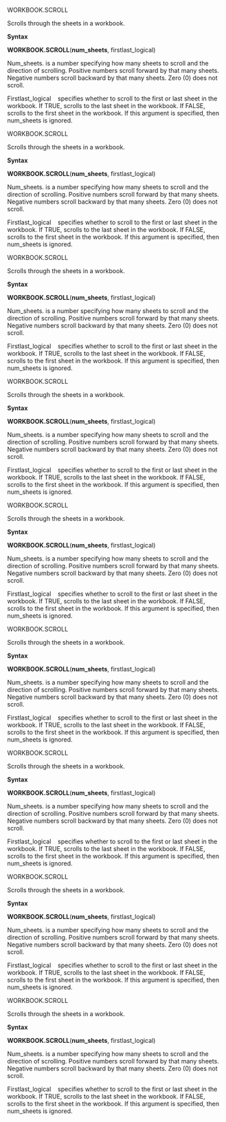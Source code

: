WORKBOOK.SCROLL

Scrolls through the sheets in a workbook.

**Syntax**

**WORKBOOK.SCROLL**(**num\_sheets**, firstlast\_logical)

Num\_sheets. is a number specifying how many sheets to scroll and the
direction of scrolling. Positive numbers scroll forward by that many
sheets. Negative numbers scroll backward by that many sheets. Zero (0)
does not scroll.

Firstlast\_logical    specifies whether to scroll to the first or last
sheet in the workbook. If TRUE, scrolls to the last sheet in the
workbook. If FALSE, scrolls to the first sheet in the workbook. If this
argument is specified, then num\_sheets is ignored.


WORKBOOK.SCROLL

Scrolls through the sheets in a workbook.

**Syntax**

**WORKBOOK.SCROLL**(**num\_sheets**, firstlast\_logical)

Num\_sheets. is a number specifying how many sheets to scroll and the
direction of scrolling. Positive numbers scroll forward by that many
sheets. Negative numbers scroll backward by that many sheets. Zero (0)
does not scroll.

Firstlast\_logical    specifies whether to scroll to the first or last
sheet in the workbook. If TRUE, scrolls to the last sheet in the
workbook. If FALSE, scrolls to the first sheet in the workbook. If this
argument is specified, then num\_sheets is ignored.


WORKBOOK.SCROLL

Scrolls through the sheets in a workbook.

**Syntax**

**WORKBOOK.SCROLL**(**num\_sheets**, firstlast\_logical)

Num\_sheets. is a number specifying how many sheets to scroll and the
direction of scrolling. Positive numbers scroll forward by that many
sheets. Negative numbers scroll backward by that many sheets. Zero (0)
does not scroll.

Firstlast\_logical    specifies whether to scroll to the first or last
sheet in the workbook. If TRUE, scrolls to the last sheet in the
workbook. If FALSE, scrolls to the first sheet in the workbook. If this
argument is specified, then num\_sheets is ignored.


WORKBOOK.SCROLL

Scrolls through the sheets in a workbook.

**Syntax**

**WORKBOOK.SCROLL**(**num\_sheets**, firstlast\_logical)

Num\_sheets. is a number specifying how many sheets to scroll and the
direction of scrolling. Positive numbers scroll forward by that many
sheets. Negative numbers scroll backward by that many sheets. Zero (0)
does not scroll.

Firstlast\_logical    specifies whether to scroll to the first or last
sheet in the workbook. If TRUE, scrolls to the last sheet in the
workbook. If FALSE, scrolls to the first sheet in the workbook. If this
argument is specified, then num\_sheets is ignored.


WORKBOOK.SCROLL

Scrolls through the sheets in a workbook.

**Syntax**

**WORKBOOK.SCROLL**(**num\_sheets**, firstlast\_logical)

Num\_sheets. is a number specifying how many sheets to scroll and the
direction of scrolling. Positive numbers scroll forward by that many
sheets. Negative numbers scroll backward by that many sheets. Zero (0)
does not scroll.

Firstlast\_logical    specifies whether to scroll to the first or last
sheet in the workbook. If TRUE, scrolls to the last sheet in the
workbook. If FALSE, scrolls to the first sheet in the workbook. If this
argument is specified, then num\_sheets is ignored.


WORKBOOK.SCROLL

Scrolls through the sheets in a workbook.

**Syntax**

**WORKBOOK.SCROLL**(**num\_sheets**, firstlast\_logical)

Num\_sheets. is a number specifying how many sheets to scroll and the
direction of scrolling. Positive numbers scroll forward by that many
sheets. Negative numbers scroll backward by that many sheets. Zero (0)
does not scroll.

Firstlast\_logical    specifies whether to scroll to the first or last
sheet in the workbook. If TRUE, scrolls to the last sheet in the
workbook. If FALSE, scrolls to the first sheet in the workbook. If this
argument is specified, then num\_sheets is ignored.


WORKBOOK.SCROLL

Scrolls through the sheets in a workbook.

**Syntax**

**WORKBOOK.SCROLL**(**num\_sheets**, firstlast\_logical)

Num\_sheets. is a number specifying how many sheets to scroll and the
direction of scrolling. Positive numbers scroll forward by that many
sheets. Negative numbers scroll backward by that many sheets. Zero (0)
does not scroll.

Firstlast\_logical    specifies whether to scroll to the first or last
sheet in the workbook. If TRUE, scrolls to the last sheet in the
workbook. If FALSE, scrolls to the first sheet in the workbook. If this
argument is specified, then num\_sheets is ignored.


WORKBOOK.SCROLL

Scrolls through the sheets in a workbook.

**Syntax**

**WORKBOOK.SCROLL**(**num\_sheets**, firstlast\_logical)

Num\_sheets. is a number specifying how many sheets to scroll and the
direction of scrolling. Positive numbers scroll forward by that many
sheets. Negative numbers scroll backward by that many sheets. Zero (0)
does not scroll.

Firstlast\_logical    specifies whether to scroll to the first or last
sheet in the workbook. If TRUE, scrolls to the last sheet in the
workbook. If FALSE, scrolls to the first sheet in the workbook. If this
argument is specified, then num\_sheets is ignored.


WORKBOOK.SCROLL

Scrolls through the sheets in a workbook.

**Syntax**

**WORKBOOK.SCROLL**(**num\_sheets**, firstlast\_logical)

Num\_sheets. is a number specifying how many sheets to scroll and the
direction of scrolling. Positive numbers scroll forward by that many
sheets. Negative numbers scroll backward by that many sheets. Zero (0)
does not scroll.

Firstlast\_logical    specifies whether to scroll to the first or last
sheet in the workbook. If TRUE, scrolls to the last sheet in the
workbook. If FALSE, scrolls to the first sheet in the workbook. If this
argument is specified, then num\_sheets is ignored.


